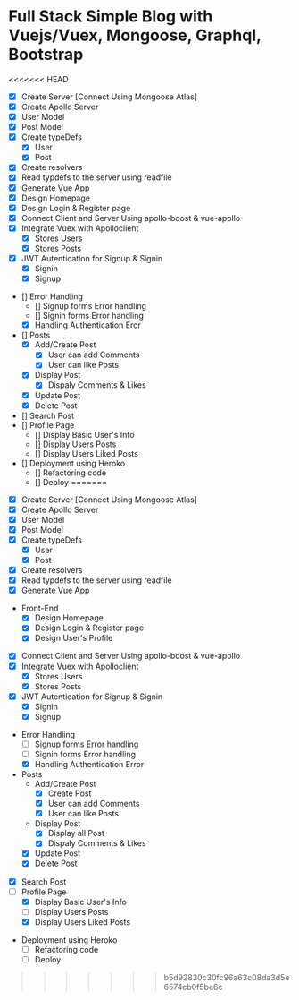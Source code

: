 # Full Stack Simple Blog with Vuejs/Vuex, Mongoose, Graphql, Bootstrap

<<<<<<< HEAD
- [x] Create Server [Connect Using Mongoose Atlas]
- [x] Create Apollo Server
- [x] User Model
- [x] Post Model
- [x] Create typeDefs
  - [x] User
  - [x] Post
- [x] Create resolvers
- [x] Read typdefs to the server using readfile
- [x] Generate Vue App
- [x] Design Homepage
- [x] Design Login & Register page
- [x] Connect Client and Server Using apollo-boost & vue-apollo
- [x] Integrate Vuex with Apolloclient
  - [x] Stores Users
  - [x] Stores Posts
- [x] JWT Autentication for Signup & Signin
  - [x] Signin
  - [x] Signup
- [] Error Handling
  - [] Signup forms Error handling
  - [] Signin forms Error handling
  - [x] Handling Authentication Eror
- [] Posts
  - [x] Add/Create Post
    - [x] User can add Comments
    - [x] User can like Posts
  - [x] Display Post
    - [x] Dispaly Comments & Likes
  - [x] Update Post
  - [x] Delete Post
- [] Search Post
- [] Profile Page
  - [] Display Basic User's Info
  - [] Display Users Posts
  - [] Display Users Liked Posts
- [] Deployment using Heroko
  - [] Refactoring code
  - [] Deploy
=======
* [x] Create Server [Connect Using Mongoose Atlas]
* [x] Create Apollo Server
* [x] User Model
* [x] Post Model
* [x] Create typeDefs
    * [x] User
    * [x] Post
* [x] Create resolvers
* [x] Read typdefs to the server using readfile
* [x] Generate Vue App
* Front-End
   * [x] Design Homepage
   * [x] Design Login & Register page
   * [x] Design User's Profile
* [x] Connect Client and Server Using apollo-boost & vue-apollo
* [x] Integrate Vuex with Apolloclient
    * [x] Stores Users
    * [x] Stores Posts
* [X] JWT Autentication for Signup & Signin
    * [x] Signin
    * [x] Signup
* Error Handling
    * [ ] Signup forms Error handling
    * [ ] Signin forms Error handling
    * [x] Handling Authentication Error
* Posts
    * Add/Create Post
       * [x] Create Post
       * [x] User can add Comments
       * [x] User can like Posts
    * Display Post
       * [x] Display all Post
       * [x] Dispaly Comments & Likes
    * [x] Update Post
    * [x] Delete Post
* [x] Search Post
* [ ] Profile Page
    * [x] Display Basic User's Info
    * [ ] Display Users Posts
    * [x] Display Users Liked Posts
* Deployment using Heroko
    * [ ] Refactoring code
    * [ ] Deploy
>>>>>>> b5d92830c30fc96a63c08da3d5e6574cb0f5be6c
